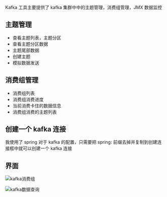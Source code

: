 Kafka 工具主要提供了 kafka 集群中中的主题管理，消费组管理，JMX 数据监控

## 主题管理

* 查看主题列表，主题分区
* 查看主题分区数据
* 主题尾部数据
* 创建主题
* 模拟数据发送

## 消费组管理

* 消费组列表
* 消费组消费进度
* 当前消费卡住的数据信息
* 消费组消费的主题列表

## 创建一个 kafka 连接

我使用了 spring 对于 kafka 的配置，只需要把 spring: 前缀去掉并复制到创建连接框中就可以创建一个 kafka 连接

## 界面

![kafka消费组](http://pic.yupoo.com/sanri1993/12de473e/e6616cfd.png)

![kafka数据查询](http://pic.yupoo.com/sanri1993/6c895960/532fb639.png)